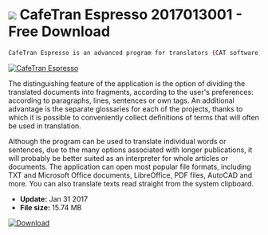 # ![](https://cdn.softexe.net/static/icon/f/cafetran-espresso-11207.png) CafeTran Espresso 2017013001 - Free Download

```sh
CafeTran Espresso is an advanced program for translators (CAT software) that allows automatic translation of texts based on a number of sources, including its own database, Google, Bing and Linguee hints.
```
[![CafeTran Espresso](https://gallery.dpcdn.pl/imgc/Tools/73752/g_-_420x350_1.5_-_x20170131150644_0.png)](https://softexe.net/win/business/finance/cafetran-espresso:ppbRg.html)

The distinguishing feature of the application is the option of dividing the translated documents into fragments, according to the user's preferences: according to paragraphs, lines, sentences or own tags. An additional advantage is the separate glossaries for each of the projects, thanks to which it is possible to conveniently collect definitions of terms that will often be used in translation.
 
 Although the program can be used to translate individual words or sentences, due to the many options associated with longer publications, it will probably be better suited as an interpreter for whole articles or documents. The application can open most popular file formats, including TXT and Microsoft Office documents, LibreOffice, PDF files, AutoCAD and more. You can also translate texts read straight from the system clipboard.


- **Update:** Jan 31 2017
- **File size:** 15.74 MB

[![Download](https://cdn.softexe.net/static/img/download.png)](https://softexe.net/win/business/finance/cafetran-espresso:ppbRg.html)

